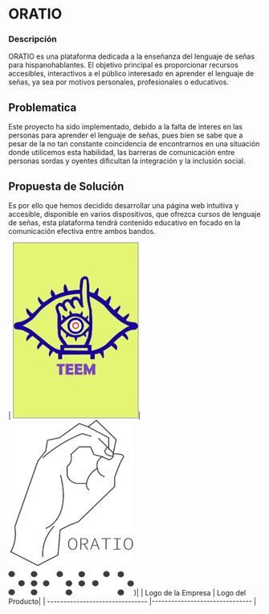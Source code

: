# ORATIO

### Descripción

ORATIO es una plataforma dedicada a la enseñanza del lenguaje de señas para hispanohablantes. El objetivo principal es proporcionar recursos accesibles, interactivos a el público interesado en aprender el lenguaje de señas, ya sea por motivos personales, profesionales o educativos.

## Problematica

Este proyecto ha sido implementado, debido a la falta de interes en las personas para aprender el lenguaje de señas, pues bien se sabe que a pesar de la no tan constante coincidencia de encontrarnos en una situación donde utilicemos esta habilidad, las barreras de comunicación entre personas sordas y oyentes dificultan la integración y la inclusión social.

## Propuesta de Solución  

Es por ello que hemos decidido desarrollar una página web intuitiva y accesible, disponible en varios dispositivos, que ofrezca cursos de lenguaje de señas, esta plataforma tendrá contenido educativo en focado en la comunicación efectiva entre ambos bandos.



| <img src="LogoTEEM.jpg" alt="Imagen" width="250" height="350">|  <img src="Logo_Oratio.png" alt="Imagen" width="250" height="350">)|
| Logo de la Empresa | Logo del Producto|
| ------------------------------- |------------------------------- |


